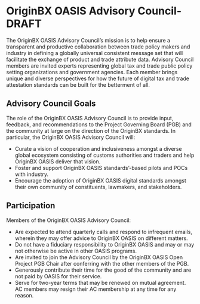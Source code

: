 # OriginBX OASIS Advisory Council- DRAFT

The OriginBX OASIS Advisory Council’s mission is to help ensure a transparent and productive collaboration between trade policy makers and industry in defining a globally universal consistent message set that will facilitate the exchange of product and trade attribute data.  Advisory Council members are invited experts representing global tax and trade public policy setting organizations and government agencies. Each member brings unique and diverse perspectives for how the future of digital tax and trade attestation standards can be built for the betterment of all.

## Advisory Council Goals

The role of the OriginBX OASIS Advisory Council is to provide input, feedback, and recommendations to the Project Governing Board (PGB) and the community at large on the direction of the OriginBX standards.  In particular, the OriginBX OASIS Advisory Council will:

- Curate a vision of cooperation and inclusiveness amongst a diverse global ecosystem consisting of customs authorities and traders and help OriginBX OASIS deliver that vision.
- Foster and support OriginBX OASIS standards’-based pilots and POCs with industry.
- Encourage the adoption of OriginBX OASIS digital standards amongst their own community of constituents, lawmakers, and stakeholders.

## Participation

Members of the OriginBX OASIS Advisory Council:

- Are expected to attend quarterly calls and respond to infrequent emails, wherein they may offer advice to OriginBX OASIS on different matters.
- Do not have a fiduciary responsibility to OriginBX OASIS and may or may not otherwise be active in other OASIS programs.
- Are invited to join the Advisory Council by the OriginBX OASIS Open Project PGB Chair after conferring with the other members of the PGB.
- Generously contribute their time for the good of the community and are not paid by OASIS for their service.
- Serve for two-year terms that may be renewed on mutual agreement.  AC members may resign their AC membership at any time for any reason.
